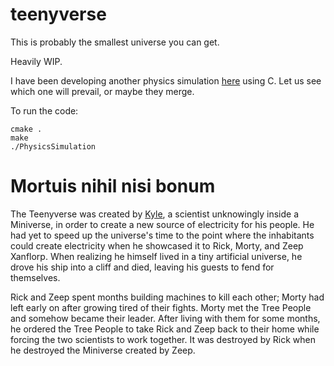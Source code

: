 # teenyverse
This is probably the smallest universe you can get.

Heavily WIP.

I have been developing another physics simulation [here](https://github.com/burakyueksel/physics) using C.
Let us see which one will prevail, or maybe they merge.

To run the code:

```console
cmake .
make
./PhysicsSimulation
```

# Mortuis nihil nisi bonum

The Teenyverse was created by [Kyle](https://www.youtube.com/watch?v=-7L6SSxIvms), a scientist unknowingly inside a Miniverse, in order to create a new source of electricity for his people. He had yet to speed up the universe's time to the point where the inhabitants could create electricity when he showcased it to Rick, Morty, and Zeep Xanflorp. When realizing he himself lived in a tiny artificial universe, he drove his ship into a cliff and died, leaving his guests to fend for themselves.

Rick and Zeep spent months building machines to kill each other; Morty had left early on after growing tired of their fights. Morty met the Tree People and somehow became their leader. After living with them for some months, he ordered the Tree People to take Rick and Zeep back to their home while forcing the two scientists to work together. It was destroyed by Rick when he destroyed the Miniverse created by Zeep. 